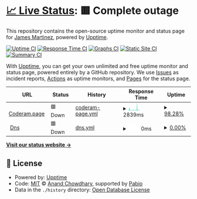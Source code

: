 # [📈 Live Status](https://james-martinez.github.io/coderam-page): <!--live status--> **🟥 Complete outage**

This repository contains the open-source uptime monitor and status page for [James Martinez](https://james-martinez.github.io/coderam-page), powered by [Upptime](https://github.com/upptime/upptime).

[![Uptime CI](https://github.com/james-martinez/coderam-page/workflows/Uptime%20CI/badge.svg)](https://github.com/james-martinez/coderam-page/actions?query=workflow%3A%22Uptime+CI%22)
[![Response Time CI](https://github.com/james-martinez/coderam-page/workflows/Response%20Time%20CI/badge.svg)](https://github.com/james-martinez/coderam-page/actions?query=workflow%3A%22Response+Time+CI%22)
[![Graphs CI](https://github.com/james-martinez/coderam-page/workflows/Graphs%20CI/badge.svg)](https://github.com/james-martinez/coderam-page/actions?query=workflow%3A%22Graphs+CI%22)
[![Static Site CI](https://github.com/james-martinez/coderam-page/workflows/Static%20Site%20CI/badge.svg)](https://github.com/james-martinez/coderam-page/actions?query=workflow%3A%22Static+Site+CI%22)
[![Summary CI](https://github.com/james-martinez/coderam-page/workflows/Summary%20CI/badge.svg)](https://github.com/james-martinez/coderam-page/actions?query=workflow%3A%22Summary+CI%22)

With [Upptime](https://upptime.js.org), you can get your own unlimited and free uptime monitor and status page, powered entirely by a GitHub repository. We use [Issues](https://github.com/james-martinez/coderam-page/issues) as incident reports, [Actions](https://github.com/james-martinez/coderam-page/actions) as uptime monitors, and [Pages](https://james-martinez.github.io/coderam-page) for the status page.

<!--start: status pages-->
<!-- This summary is generated by Upptime (https://github.com/upptime/upptime) -->
<!-- Do not edit this manually, your changes will be overwritten -->
<!-- prettier-ignore -->
| URL | Status | History | Response Time | Uptime |
| --- | ------ | ------- | ------------- | ------ |
| <img alt="" src="https://icons.duckduckgo.com/ip3/coderam.page.ico" height="13"> [Coderam.page](https://coderam.page) | 🟥 Down | [coderam-page.yml](https://github.com/james-martinez/coderam-page/commits/HEAD/history/coderam-page.yml) | <details><summary><img alt="Response time graph" src="./graphs/coderam-page/response-time-week.png" height="20"> 2839ms</summary><br><a href="https://james-martinez.github.io/coderam-page/history/coderam-page"><img alt="Response time 970" src="https://img.shields.io/endpoint?url=https%3A%2F%2Fraw.githubusercontent.com%2Fjames-martinez%2Fcoderam-page%2FHEAD%2Fapi%2Fcoderam-page%2Fresponse-time.json"></a><br><a href="https://james-martinez.github.io/coderam-page/history/coderam-page"><img alt="24-hour response time 832" src="https://img.shields.io/endpoint?url=https%3A%2F%2Fraw.githubusercontent.com%2Fjames-martinez%2Fcoderam-page%2FHEAD%2Fapi%2Fcoderam-page%2Fresponse-time-day.json"></a><br><a href="https://james-martinez.github.io/coderam-page/history/coderam-page"><img alt="7-day response time 2839" src="https://img.shields.io/endpoint?url=https%3A%2F%2Fraw.githubusercontent.com%2Fjames-martinez%2Fcoderam-page%2FHEAD%2Fapi%2Fcoderam-page%2Fresponse-time-week.json"></a><br><a href="https://james-martinez.github.io/coderam-page/history/coderam-page"><img alt="30-day response time 2898" src="https://img.shields.io/endpoint?url=https%3A%2F%2Fraw.githubusercontent.com%2Fjames-martinez%2Fcoderam-page%2FHEAD%2Fapi%2Fcoderam-page%2Fresponse-time-month.json"></a><br><a href="https://james-martinez.github.io/coderam-page/history/coderam-page"><img alt="1-year response time 1136" src="https://img.shields.io/endpoint?url=https%3A%2F%2Fraw.githubusercontent.com%2Fjames-martinez%2Fcoderam-page%2FHEAD%2Fapi%2Fcoderam-page%2Fresponse-time-year.json"></a></details> | <details><summary><a href="https://james-martinez.github.io/coderam-page/history/coderam-page">98.28%</a></summary><a href="https://james-martinez.github.io/coderam-page/history/coderam-page"><img alt="All-time uptime 79.56%" src="https://img.shields.io/endpoint?url=https%3A%2F%2Fraw.githubusercontent.com%2Fjames-martinez%2Fcoderam-page%2FHEAD%2Fapi%2Fcoderam-page%2Fuptime.json"></a><br><a href="https://james-martinez.github.io/coderam-page/history/coderam-page"><img alt="24-hour uptime 99.96%" src="https://img.shields.io/endpoint?url=https%3A%2F%2Fraw.githubusercontent.com%2Fjames-martinez%2Fcoderam-page%2FHEAD%2Fapi%2Fcoderam-page%2Fuptime-day.json"></a><br><a href="https://james-martinez.github.io/coderam-page/history/coderam-page"><img alt="7-day uptime 98.28%" src="https://img.shields.io/endpoint?url=https%3A%2F%2Fraw.githubusercontent.com%2Fjames-martinez%2Fcoderam-page%2FHEAD%2Fapi%2Fcoderam-page%2Fuptime-week.json"></a><br><a href="https://james-martinez.github.io/coderam-page/history/coderam-page"><img alt="30-day uptime 98.62%" src="https://img.shields.io/endpoint?url=https%3A%2F%2Fraw.githubusercontent.com%2Fjames-martinez%2Fcoderam-page%2FHEAD%2Fapi%2Fcoderam-page%2Fuptime-month.json"></a><br><a href="https://james-martinez.github.io/coderam-page/history/coderam-page"><img alt="1-year uptime 75.33%" src="https://img.shields.io/endpoint?url=https%3A%2F%2Fraw.githubusercontent.com%2Fjames-martinez%2Fcoderam-page%2FHEAD%2Fapi%2Fcoderam-page%2Fuptime-year.json"></a></details>
| <img alt="" src="https://icons.duckduckgo.com/ip3/dns.coderam.page.ico" height="13"> [Dns](https://dns.coderam.page:8444) | 🟥 Down | [dns.yml](https://github.com/james-martinez/coderam-page/commits/HEAD/history/dns.yml) | <details><summary><img alt="Response time graph" src="./graphs/dns/response-time-week.png" height="20"> 0ms</summary><br><a href="https://james-martinez.github.io/coderam-page/history/dns"><img alt="Response time 418" src="https://img.shields.io/endpoint?url=https%3A%2F%2Fraw.githubusercontent.com%2Fjames-martinez%2Fcoderam-page%2FHEAD%2Fapi%2Fdns%2Fresponse-time.json"></a><br><a href="https://james-martinez.github.io/coderam-page/history/dns"><img alt="24-hour response time 0" src="https://img.shields.io/endpoint?url=https%3A%2F%2Fraw.githubusercontent.com%2Fjames-martinez%2Fcoderam-page%2FHEAD%2Fapi%2Fdns%2Fresponse-time-day.json"></a><br><a href="https://james-martinez.github.io/coderam-page/history/dns"><img alt="7-day response time 0" src="https://img.shields.io/endpoint?url=https%3A%2F%2Fraw.githubusercontent.com%2Fjames-martinez%2Fcoderam-page%2FHEAD%2Fapi%2Fdns%2Fresponse-time-week.json"></a><br><a href="https://james-martinez.github.io/coderam-page/history/dns"><img alt="30-day response time 683" src="https://img.shields.io/endpoint?url=https%3A%2F%2Fraw.githubusercontent.com%2Fjames-martinez%2Fcoderam-page%2FHEAD%2Fapi%2Fdns%2Fresponse-time-month.json"></a><br><a href="https://james-martinez.github.io/coderam-page/history/dns"><img alt="1-year response time 404" src="https://img.shields.io/endpoint?url=https%3A%2F%2Fraw.githubusercontent.com%2Fjames-martinez%2Fcoderam-page%2FHEAD%2Fapi%2Fdns%2Fresponse-time-year.json"></a></details> | <details><summary><a href="https://james-martinez.github.io/coderam-page/history/dns">0.00%</a></summary><a href="https://james-martinez.github.io/coderam-page/history/dns"><img alt="All-time uptime 78.34%" src="https://img.shields.io/endpoint?url=https%3A%2F%2Fraw.githubusercontent.com%2Fjames-martinez%2Fcoderam-page%2FHEAD%2Fapi%2Fdns%2Fuptime.json"></a><br><a href="https://james-martinez.github.io/coderam-page/history/dns"><img alt="24-hour uptime 0.00%" src="https://img.shields.io/endpoint?url=https%3A%2F%2Fraw.githubusercontent.com%2Fjames-martinez%2Fcoderam-page%2FHEAD%2Fapi%2Fdns%2Fuptime-day.json"></a><br><a href="https://james-martinez.github.io/coderam-page/history/dns"><img alt="7-day uptime 0.00%" src="https://img.shields.io/endpoint?url=https%3A%2F%2Fraw.githubusercontent.com%2Fjames-martinez%2Fcoderam-page%2FHEAD%2Fapi%2Fdns%2Fuptime-week.json"></a><br><a href="https://james-martinez.github.io/coderam-page/history/dns"><img alt="30-day uptime 50.75%" src="https://img.shields.io/endpoint?url=https%3A%2F%2Fraw.githubusercontent.com%2Fjames-martinez%2Fcoderam-page%2FHEAD%2Fapi%2Fdns%2Fuptime-month.json"></a><br><a href="https://james-martinez.github.io/coderam-page/history/dns"><img alt="1-year uptime 74.54%" src="https://img.shields.io/endpoint?url=https%3A%2F%2Fraw.githubusercontent.com%2Fjames-martinez%2Fcoderam-page%2FHEAD%2Fapi%2Fdns%2Fuptime-year.json"></a></details>

<!--end: status pages-->

[**Visit our status website →**](https://james-martinez.github.io/coderam-page)

## 📄 License

- Powered by: [Upptime](https://github.com/upptime/upptime)
- Code: [MIT](./LICENSE) © [Anand Chowdhary](https://anandchowdhary.com), supported by [Pabio](https://pabio.com)
- Data in the `./history` directory: [Open Database License](https://opendatacommons.org/licenses/odbl/1-0/)

